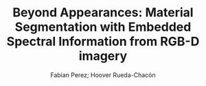 ---
paperId: 24
author: Fabian Perez; Hoover Rueda-Chacón
publicationauthor: Perez, F. et al.
title: "Beyond Appearances: Material Segmentation with Embedded Spectral Information from RGB-D imagery"
pdf: Fabian_Perez.pdf
poster: Fabian_Perez_Poster.pdf
pitch: https://www.youtube.com/watch?v=xWPnP23JqfM&list=PLFHvi5sdWF5XWI7RyXTgbqc7kWEIMvFWE&index=12
type: Poster
topic: Image and video synthesis and generation
subtopic: Scene analysis and understanding
link: https://research.latinxinai.org/papers/cvpr/2024/pdf/Fabian_Perez.pdf
conference: cvpr
year: 2024
tags: cvpr-2024
location: Seattle WA, USA
---